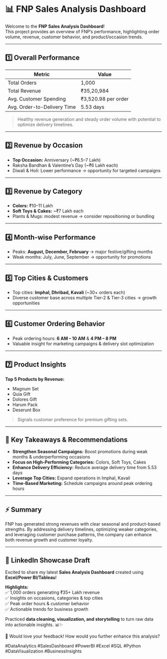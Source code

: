# 📊 FNP Sales Analysis Dashboard

Welcome to the **FNP Sales Analysis Dashboard**!  
This project provides an overview of FNP’s performance, highlighting order volume, revenue, customer behavior, and product/occasion trends.  

---

## 1️⃣ Overall Performance
| Metric | Value |
|--------|-------|
| Total Orders | 1,000 |
| Total Revenue | ₹35,20,984 |
| Avg. Customer Spending | ₹3,520.98 per order |
| Avg. Order-to-Delivery Time | 5.53 days |

> Healthy revenue generation and steady order volume with potential to optimize delivery timelines.

---

## 2️⃣ Revenue by Occasion
- **Top Occasion:** Anniversary (~₹6.5–7 Lakh)  
- Raksha Bandhan & Valentine’s Day (~₹6 Lakh each)  
- Diwali & Holi: Lower performance → opportunity for targeted campaigns  

---

## 3️⃣ Revenue by Category
- **Colors:** ₹10–11 Lakh  
- **Soft Toys & Cakes:** ~₹7 Lakh each  
- Plants & Mugs: modest revenue → consider repositioning or bundling  

---

## 4️⃣ Month-wise Performance
- Peaks: **August, December, February** → major festive/gifting months  
- Weak months: July, June, September → opportunity for promotions  

---

## 5️⃣ Top Cities & Customers
- Top cities: **Imphal, Dhribad, Kavali** (~30+ orders each)  
- Diverse customer base across multiple Tier-2 & Tier-3 cities → growth opportunities  

---

## 6️⃣ Customer Ordering Behavior
- Peak ordering hours: **6 AM – 10 AM** & **4 PM – 8 PM**  
- Valuable insight for marketing campaigns & delivery slot optimization  

---

## 7️⃣ Product Insights
**Top 5 Products by Revenue:**  
- Magnum Set  
- Quia Gift  
- Dolores Gift  
- Harum Pack  
- Deserunt Box  

> Signals customer preference for premium gifting sets.  

---

## 📌 Key Takeaways & Recommendations
- **Strengthen Seasonal Campaigns:** Boost promotions during weak months & underperforming occasions  
- **Focus on High-Performing Categories:** Colors, Soft Toys, Cakes  
- **Enhance Delivery Efficiency:** Reduce average delivery time from 5.53 days  
- **Leverage Top Cities:** Expand operations in Imphal, Kavali  
- **Time-Based Marketing:** Schedule campaigns around peak ordering hours  

---

## ⚡ Summary
FNP has generated strong revenues with clear seasonal and product-based strengths. By addressing delivery timelines, optimizing weaker categories, and leveraging customer purchase patterns, the company can enhance both revenue growth and customer loyalty.  

---

## 🚀 LinkedIn Showcase Draft
Excited to share my latest **Sales Analysis Dashboard** created using **Excel/Power BI/Tableau**!  

**Highlights:**  
✅ 1,000 orders generating ₹35+ Lakh revenue  
✅ Insights on occasions, categories & top cities  
✅ Peak order hours & customer behavior  
✅ Actionable trends for business growth  

Practiced **data cleaning, visualization, and storytelling** to turn raw data into actionable insights. 📊✨  

💬 Would love your feedback! How would you further enhance this analysis?  

#DataAnalytics #SalesDashboard #PowerBI #Excel #SQL #Python #DataVisualization #BusinessInsights
